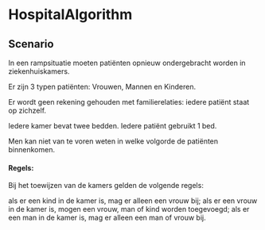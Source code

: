 # HospitalAlgorithm
## Scenario
In een rampsituatie moeten patiënten opnieuw ondergebracht worden in ziekenhuiskamers.

Er zijn 3 typen patiënten: Vrouwen, Mannen en Kinderen.

Er wordt geen rekening gehouden met familierelaties: iedere patiënt staat op zichzelf.

Iedere kamer bevat twee bedden. Iedere patiënt gebruikt 1 bed.

Men kan niet van te voren weten in welke volgorde de patiënten binnenkomen.

#### Regels:
Bij het toewijzen van de kamers gelden de volgende regels:

als er een kind in de kamer is, mag er alleen een vrouw bij;
als er een vrouw in de kamer is, mogen een vrouw, man of kind worden toegevoegd;
als er een man in de kamer is, mag er alleen een man of vrouw bij.
